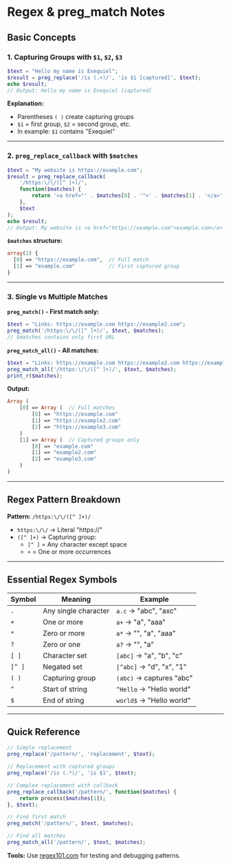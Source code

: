 # Regex & preg_match Notes

## Basic Concepts

### 1. Capturing Groups with `$1`, `$2`, `$3`

```php
$text = "Hello my name is Exequiel";
$result = preg_replace('/is (.+)/', 'is $1 [captured]', $text);
echo $result;
// Output: Hello my name is Exequiel [captured]
```

**Explanation:**

- Parentheses `( )` create capturing groups
- `$1` = first group, `$2` = second group, etc.
- In example: `$1` contains "Exequiel"

---

### 2. `preg_replace_callback` with `$matches`

```php
$text = "My website is https://example.com";
$result = preg_replace_callback(
    '/https:\/\/([^ ]+)/',
    function($matches) {
        return '<a href="' . $matches[0] . '">' . $matches[1] . '</a>';
    },
    $text
);
echo $result;
// Output: My website is <a href="https://example.com">example.com</a>
```

**`$matches` structure:**

```php
array(2) {
  [0] => "https://example.com",  // Full match
  [1] => "example.com"           // First captured group
}
```

---

### 3. Single vs Multiple Matches

**`preg_match()` - First match only:**

```php
$text = "Links: https://example.com https://example2.com";
preg_match('/https:\/\/([^ ]+)/', $text, $matches);
// $matches contains only first URL
```

**`preg_match_all()` - All matches:**

```php
$text = "Links: https://example.com https://example2.com https://example3.com";
preg_match_all('/https:\/\/([^ ]+)/', $text, $matches);
print_r($matches);
```

**Output:**

```php
Array (
    [0] => Array (  // Full matches
        [0] => "https://example.com"
        [1] => "https://example2.com"
        [2] => "https://example3.com"
    )
    [1] => Array (  // Captured groups only
        [0] => "example.com"
        [1] => "example2.com"
        [2] => "example3.com"
    )
)
```

---

## Regex Pattern Breakdown

**Pattern:** `/https:\/\/([^ ]+)/`

- `https:\/\/` → Literal "https://"
- `([^ ]+)` → Capturing group:
  - `[^ ]` = Any character except space
  - `+` = One or more occurrences

---

## Essential Regex Symbols

| Symbol | Meaning              | Example                  |
| ------ | -------------------- | ------------------------ |
| `.`    | Any single character | `a.c` → "abc", "axc"     |
| `+`    | One or more          | `a+` → "a", "aaa"        |
| `*`    | Zero or more         | `a*` → "", "a", "aaa"    |
| `?`    | Zero or one          | `a?` → "", "a"           |
| `[ ]`  | Character set        | `[abc]` → "a", "b", "c"  |
| `[^ ]` | Negated set          | `[^abc]` → "d", "x", "1" |
| `( )`  | Capturing group      | `(abc)` → captures "abc" |
| `^`    | Start of string      | `^Hello` → "Hello world" |
| `$`    | End of string        | `world$` → "Hello world" |

---

## Quick Reference

```php
// Simple replacement
preg_replace('/pattern/', 'replacement', $text);

// Replacement with captured groups
preg_replace('/is (.*)/', 'is $1', $text);

// Complex replacement with callback
preg_replace_callback('/pattern/', function($matches) {
    return process($matches[1]);
}, $text);

// Find first match
preg_match('/pattern/', $text, $matches);

// Find all matches
preg_match_all('/pattern/', $text, $matches);
```

**Tools:** Use [regex101.com](https://regex101.com) for testing and debugging patterns.
